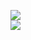 [![](https://img.shields.io/badge/Made%20With-Github%20Spray-lightgrey.svg?style=for-the-badge&logo=github)](https://github.com/Annihil/github-spray#8018)  
[![](https://i.imgur.com/2DrTn0Z.gif)](https://github.com/Annihil/github-spray)